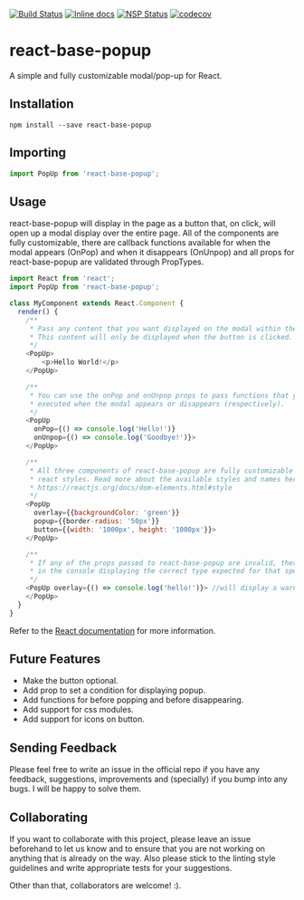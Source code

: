 [![Build Status](https://travis-ci.org/vidocco/react-popup.svg?branch=master)](https://travis-ci.org/vidocco/react-popup)
[![Inline docs](http://inch-ci.org/github/vidocco/react-popup.svg?branch=master)](http://inch-ci.org/github/vidocco/react-popup)
[![NSP Status](https://nodesecurity.io/orgs/react-base-popup/projects/e08d46d5-0f44-4c15-9e32-4ad94d2b270c/badge)](https://nodesecurity.io/orgs/react-base-popup/projects/e08d46d5-0f44-4c15-9e32-4ad94d2b270c)
[![codecov](https://codecov.io/gh/vidocco/react-popup/branch/master/graph/badge.svg)](https://codecov.io/gh/vidocco/react-popup)

# react-base-popup

A simple and fully customizable modal/pop-up for React.

## Installation

```shell
npm install --save react-base-popup
```

## Importing

```js
import PopUp from 'react-base-popup';
```

## Usage

react-base-popup will display in the page as a button that, on click, will open up a modal display over the entire page. All of the components are fully customizable, there are callback functions available for when the modal appears (OnPop) and when it disappears (OnUnpop) and all props for react-base-popup are validated through PropTypes.

```js
import React from 'react';
import PopUp from 'react-base-popup';

class MyComponent extends React.Component {
  render() {
    /**
     * Pass any content that you want displayed on the modal within the two PopUp tags.
     * This content will only be displayed when the button is clicked.
     */
    <PopUp>
        <p>Hello World!</p>
    </PopUp>

    /**
     * You can use the onPop and onUnpop props to pass functions that you want to be
     * executed when the modal appears or disappears (respectively).
     */
    <PopUp
      onPop={() => console.log('Hello!')}
      onUnpop={() => console.log('Goodbye!')}>
    </PopUp>

    /**
     * All three components of react-base-popup are fully customizable with the standard
     * react styles. Read more about the available styles and names here:
     * https://reactjs.org/docs/dom-elements.html#style
     */
    <PopUp
      overlay={{backgroundColor: 'green'}}
      popup={{border-radius: '50px'}}
      button={{width: '1000px', height: '1000px'}}>
    </PopUp>

    /**
     * If any of the props passed to react-base-popup are invalid, there will be a warning
     * in the console displaying the correct type expected for that specific prop.
     */
	<PopUp overlay={() => console.log('hello!')}> //will display a warning
    </PopUp>
  }
}
```

Refer to the [React documentation](https://facebook.github.io/react/docs/typechecking-with-proptypes.html) for more information.

## Future Features

- Make the button optional.
- Add prop to set a condition for displaying popup.
- Add functions for before popping and before disappearing.
- Add support for css modules.
- Add support for icons on button.

## Sending Feedback

Please feel free to write an issue in the official repo if you have any feedback, suggestions, improvements and (specially) if you bump into any bugs. I will be happy to solve them.

## Collaborating

If you want to collaborate with this project, please leave an issue beforehand to let us know and to ensure that you are not working on anything that is already on the way. Also please stick to the linting style guidelines and write appropriate tests for your suggestions.

Other than that, collaborators are welcome! :).